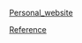 [Personal_website](www.jiahaoxu.com)

[Reference](https://www.youtube.com/watch?v=gYzHS-n2gqU&list=WL&index=4&t=0s)
